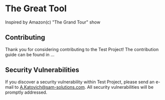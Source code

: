 The Great Tool
=============================

Inspired by Amazon(c) "The Grand Tour" show

## Contributing

Thank you for considering contributing to the Test Project! The contribution guide can be found in ...

## Security Vulnerabilities

If you discover a security vulnerability within Test Project, please send an e-mail to A.Katovich@sam-solutions.com. All security vulnerabilities will be promptly addressed.
